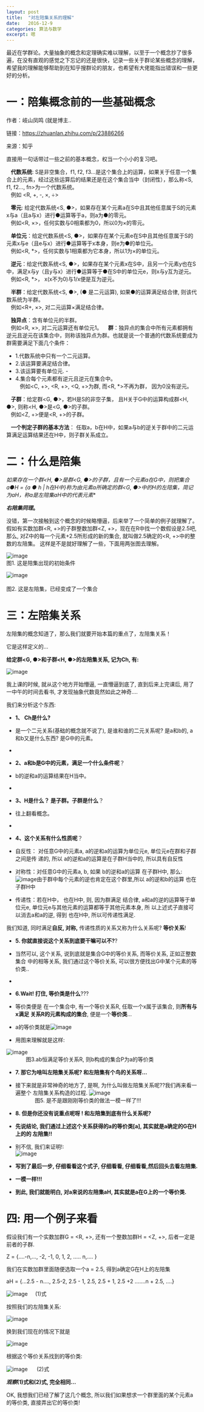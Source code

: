 ```yaml
---
layout: post
title:  "对左陪集关系的理解"
date:   2016-12-9
categories: 算法与数学
excerpt: 嗯
---
```

最近在学群论。大量抽象的概念和定理确实难以理解，以至于一个概念抄了很多遍，在没有直观的感觉之下忘记的还是很快，记录一些关于群论某些概念的理解，希望我的理解能够帮助到在知乎搜群论的朋友，也希望有大佬能指出错误和一些更好的分析。

# 一：陪集概念前的一些基础概念
作者：岐山凤鸣&nbsp;(就是博主..

链接：https://zhuanlan.zhihu.com/p/23886266

来源：知乎

直接用一句话带过一些之前的基本概念，权当一个小小的复习吧。

&nbsp;&nbsp;&nbsp;**代数系统**: S是非空集合，f1, f2, f3...是这个集合上的运算，如果关于任意一个集合上的元素，经过这些运算后的结果还是在这个集合当中（封闭性），那么称<S, f1, f2..., fn>为一个代数系统。       
&nbsp;&nbsp;&nbsp;例如 <R, +, -, ×, ÷>


&nbsp;&nbsp;&nbsp;**零元**: 给定代数系统<S, ●>，如果存在某个元素a在S中且其他任意属于S的元素x与a（且a与x）进行●运算等于a，则a为●的零元。   
&nbsp;&nbsp;&nbsp;例如<R, ×>，任何实数与0相乘都为0，所以0为×的零元。


&nbsp;&nbsp;&nbsp;**单位元**：给定代数系统<S, ●>，如果存在某个元素e在S中且其他任意属于S的元素x与e（且e与x）进行●运算等于x本身，则e为●的单位元。   
&nbsp;&nbsp;&nbsp;例如<R, *>，任何实数与1相乘都为它本身，所以1为×的单位元。


&nbsp;&nbsp;&nbsp;**逆元**：给定代数系统<S, ●>，如果存在某个元素x在S中，且另一个元素y也在S中，满足x与y（且y与x）进行●运算等于●在S中的单位元e，则x与y互为逆元。   
&nbsp;&nbsp;&nbsp;例如<R, *>， x(x不为0)与1/x便是互为逆元。


&nbsp;&nbsp;&nbsp;**半群**：给定代数系统<S, ●>, (● 是二元运算), 如果●的运算满足结合律, 则该代数系统为半群。  
&nbsp;&nbsp;&nbsp;例如<R+, ×>, 对二元运算×满足结合律。


&nbsp;&nbsp;&nbsp;**独异点**：含有单位元的半群。   
&nbsp;&nbsp;&nbsp;例如<R, ×>, 对二元运算还有单位元1。
&nbsp;&nbsp;&nbsp;**群**：独异点的集合中所有元素都拥有逆元且逆元在该集合中，则称该独异点为群。也就是说一个普通的代数系统要成为群需要满足下面几个条件：
- 1.代数系统中只有一个二元运算。
- 2.该运算要满足结合律。
- 3.该运算要有单位元. -           
- 4.集合每个元素都有逆元且逆元在集合中。   
&nbsp;&nbsp;&nbsp;例如<C, +>, <R, +>, <Q, +>为群, 而<R, *>不再为群， 因为0没有逆元。


&nbsp;&nbsp;&nbsp;**子群**：给定群<G, ●>，若H是S的非空子集， 且H关于G中的运算构成群<H, ●>, 则称<H, ●>是<G, ●>的子群。   
&nbsp;&nbsp;&nbsp;例如<Z, +>便是<R, +>的子群。


&nbsp;&nbsp;&nbsp;**一个判定子群的基本方法**： 任取a，b在H中，如果a与b的逆关于群中的二元运算满足运算结果还在H中，则子群关系成立。

# 二：什么是陪集
**如果存在一个群*<H, ●>是群<G, ●>的子群，且有一个元素a在G中，则把集合a●H = {a ● h | h在H中}称为由元素a所确定的群<G, ●>中的H的左陪集，简记为aH，称a是左陪集aH中的代表元素**

***右陪集同理*。**

没错，第一次接触到这个概念的时候略懵逼，后来举了一个简单的例子就理解了。假如有实数加群<R, +>的子群整数加群<Z, +>，现在在R中找一个数假设是2.5吧, 那么, 对Z中的每一个元素+2.5所形成的新的集合, 就叫做2.5确定的<R, +>中的整数的左陪集。 这样是不是就好理解了一些，下面用两张图去理解。

![image](https://pic3.zhimg.com/v2-7ba889bc03b77620b9b2cfcbaaeff29e_r.png)
&nbsp;&nbsp;&nbsp;&nbsp;&nbsp;&nbsp;&nbsp;&nbsp;&nbsp;&nbsp;&nbsp;&nbsp;&nbsp;  
图1. 这是陪集出现的初始条件

![image](https://pic3.zhimg.com/v2-89875a6064c76d4bdaab155c74a14a42_b.png)  
&nbsp;&nbsp;&nbsp;&nbsp;&nbsp;&nbsp;&nbsp;&nbsp;&nbsp;&nbsp;&nbsp;&nbsp;&nbsp;  
图2. 这是左陪集，已经变成了一个集合

# 三：左陪集关系
左陪集的概念知道了，那么我们就要开始本篇的重点了，左陪集关系！

它是这样定义的...

**给定群<G, ●>和子群<H, ●>的左陪集关系, 记为Ch, 有:**

![image](https://zhihu.com/equation?tex=C_%7BH%7D%5E%7B%7D%3A%3D%5Cleft%5C%7B+%3Ca%2Cb%3E%7Ca%2Cb%5Cin+G%5Cwedge+%5Cleft%28+b%5E%7B-1%7D%60a+%5Cright%29%5Cin+H++++%5Cright%5C%7D++)

我上课的时候, 就从这个地方开始懵逼, 一直懵逼到底了, 直到后来上完课后, 用了一中午的时间去看书, 才发现抽象代数竟然如此之神奇....

我们来分析这个东西:

- **1、 Ch是什么?**  
- 是一个二元关系(基础的概念就不说了), 是谁和谁的二元关系呢? 是a和b的, a和b又是什么东西? 是G中的元素。
- 
- **2、a和b是G中的元素，满足一个什么条件呢**？ 
- b的逆和a的运算结果在H当中。
- 
- **3、H是什么？ 是子群。子群是什么**？  
- 往上翻看概念。
- 
- **4、这个关系有什么性质呢**？
- 自反性： 对任意G中的元素a, a的逆和a的运算为单位元e, 单位元e在群和子群之间是传 递的, 所以 a的逆和a的运算是在子群H当中的, 所以具有自反性

- 对称性：对任意G中的元素a, b, 如果 b的逆和a的运算 在子群H中, 那么: ![image](https://zhihu.com/equation?tex=a%5E%7B-1%7D+%5Cbullet+b%3D%5Cleft%28+%5Cleft%28+a%5E%7B-1%7D%5Cbullet+b++%5Cright%29+%5E%7B-1%7D+++%5Cright%29+%5E%7B-1%7D+%3D+%5Cleft%28+b%5E%7B-1%7D%5Cbullet+a++%5Cright%29%5E%7B-1%7D+)由于群中每个元素的逆也肯定在这个群里,所以 a的逆和b的运算 也在子群H中

- 传递性：若在H中， 也在H中, 则, 因为群满足 结合律, a和a的逆的运算等于单位元e, 单位元e与其他元素的运算都等于其他元素本身, 所 以上述式子直接可以消去a和a的逆, 得到 也在H中, 所以可传递性满足.


我们知道, 同时满足**自反, 对称,** 传递性质的关系又称为什么关系呢? **等价关系**!

- **5. 你就直接说这个关系到底要干嘛可以不?**?
- 当然可以, 这个关系, 说到底就是集合G中的等价关系, 而等价关系, 正如正整数集合 中的相等关系, 我们通过这个等价关系, 可以很方便找出G中某个元素的等价类..
- 
- **6.Wait! 打住, 等价类是什么**???
- 等价类便是 在一个集合中, 有一个等价关系R, 任取一个x属于该集合, 则**所有与x满足 关系R的元素构成的集合**, 便是一个**等价类**...

- a的等价类就是![image](https://zhihu.com/equation?tex=%5Cleft%5B+a+%5Cright%5D+%3D+%5Cleft%5C%7B+b+%7C+aRb%5Cwedge+a%2Cb%5Cin+S+%5Cright%5C%7D+)
- 用图来理解就是这样:

![image](https://pic2.zhimg.com/v2-3e7fbdad81d66b8ab60db92b368e64a1_b.png)  
&nbsp;&nbsp;&nbsp;&nbsp;&nbsp;&nbsp;&nbsp;&nbsp;&nbsp;&nbsp;&nbsp;&nbsp;&nbsp;图3.ab恒满足等价关系R, 则b构成的集合P为a的等价类

- **7. 那它为啥叫左陪集关系呢? 和左陪集有个鸟的关系呀...**
- 接下来就是非常神奇的地方了, 是啊, 为什么叫做左陪集关系呢??我们再来看一遍整个 左陪集关系构造的过程.
![image](https://pic4.zhimg.com/v2-7279920dd8bab06ad1a1ef9c66e5258b_b.png)  
&nbsp;&nbsp;&nbsp;&nbsp;&nbsp;&nbsp;&nbsp;&nbsp;&nbsp;&nbsp;&nbsp;&nbsp;&nbsp;图5. 是不是跟刚刚等价类的做法一模一样了!!!

- **8. 但是你还没有说重点呢呀 ! 和左陪集到底有什么关系呢?**
- **先说结论, 我们通过上述这个关系获得的a的等价类[a], 其实就是a确定的G在H上的的 左陪集!!**

- 别不信, 我们来证明!:  
![image](https://zhihu.com/equation?tex=%5Cleft%5B+a+%5Cright%5D++%3D+%5Cleft%5C%7B+b%7Ca%5E%7B-1%7D+%5Cbullet+b%5Cin+H+%2C+a%2Cb%5Cin+G+%5Cright%5C%7D%5C%5C%3D%5Cleft%5C%7B+b%7Cb+%5Cbullet+a%5E%7B-1%7D+%5Cin+H%2C+a%2C+b%5Cin+G+%5Cright%5C%7D+%5C%5C+%3D+%5Cleft%5C%7B+b%7Cb%5Cbullet+a%5E%7B-1%7D+%3D+h%2Ca%2Cb%5Cin+G%2Ch%5Cin+H++%5Cright%5C%7D%5C%5C+%3D+%5Cleft%5C%7B+b%7Cb%3Da%5Cbullet+h%2C+a%2Cb%5Cin+G%2Ch%5Cin+H+%5Cright%5C%7D+)
- **写到了最后一步, 仔细看看这个式子, 仔细看看, 仔细看看,然后回头去看左陪集.**
- **一模一样!!!**
- **到此, 我们就能明白, 对a来说的左陪集aH, 其实就是a在G上的一个等价类.**


# 四: 用一个例子来看
假设我们有一个实数加群G = <R, +>, 还有一个整数加群H = <Z, +>, 后者一定是前者的子群.

Z = {....-n,..., -2, -1, 0, 1, 2, ..... n,.... }

我们在实数加群里面随便选取一个a = 2.5, 得到a确定G在H上的左陪集

aH = {...2.5 - n...., 2.5-2, 2.5 - 1, 2.5, 2.5 + 1, 2.5 +2 .......n + 2.5, ....}

 ![image](https://zhihu.com/equation?tex=aH+%3D+%5Cleft%5C%7B+x+%7C+%28a-x%29%5Cin+Z%2C+a%2Cx+%5Cin+R+%5Cright%5C%7D+)&nbsp;&nbsp;&nbsp;&nbsp;&nbsp;(1)式

按照我们的左陪集关系:

![image](https://zhihu.com/equation?tex=C_%7BH%7D%5E%7B%7D%3A%3D%5Cleft%5C%7B+%3Ca%2Cb%3E%7Ca%2Cb%5Cin+G%5Cwedge+%5Cleft%28+b%5E%7B-1%7D%2Ba+%5Cright%29%5Cin+Z++++%5Cright%5C%7D++)


换到我们现在的情况下就是

![image](https://zhihu.com/equation?tex=C_%7BH%7D%5E%7B%7D%3A%3D%5Cleft%5C%7B+%3Ca%2Cb%3E%7Ca%2Cb%5Cin+R%5Cwedge+%5Cleft%28+a-b+%5Cright%29%5Cin+Z++++%5Cright%5C%7D+)


根据这个等价关系找到的等价类:

![image](https://zhihu.com/equation?tex=%5Cleft%5B+a+%5Cright%5D+%3D+%5Cleft%5C%7B+b+%7C+%28a-b%29%5Cin+Z%2C+a%2Cb%5Cin+R+%5Cright%5C%7D+) &nbsp;&nbsp;&nbsp;&nbsp;&nbsp;(2)式

***观察*(1)式和(2)式, 完全相同...**

OK, 我想我们已经了解了这几个概念, 所以我们如果想求一个群里面的某个元素a的等价类, 直接弄出它的等价类!
